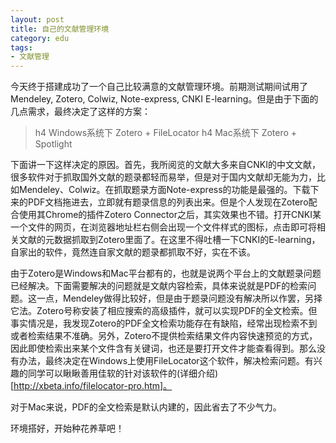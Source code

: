 ```yaml
---
layout: post
title: 自己的文献管理环境
category: edu
tags:
- 文献管理
---
```


今天终于搭建成功了一个自己比较满意的文献管理环境。前期测试期间试用了Mendeley, Zotero, Colwiz, Note-express, CNKI E-learning。但是由于下面的几点需求，最终决定了这样的方案：

> h4 Windows系统下
> Zotero + FileLocator
> h4 Mac系统下
> Zotero + Spotlight

下面讲一下这样决定的原因。首先，我所阅览的文献大多来自CNKI的中文文献，很多软件对于抓取国外文献的题录都轻而易举，但是对于国内文献却无能为力，比如Mendeley、Colwiz。在抓取题录方面Note-express的功能是最强的。下载下来的PDF文档拖进去，立即就有题录信息的列表出来。但是个人发现在Zotero配合使用其Chrome的插件Zotero Connector之后，其实效果也不错。打开CNKI某一个文件的网页，在浏览器地址栏右侧会出现一个文件样式的图标，点击即可将相关文献的元数据抓取到Zotero里面了。在这里不得吐槽一下CNKI的E-learning，自家出的软件，竟然连自家文献的题录都抓取不好，实在不该。

由于Zotero是Windows和Mac平台都有的，也就是说两个平台上的文献题录问题已经解决。下面需要解决的问题就是文献内容检索，具体来说就是PDF的检索问题。这一点，Mendeley做得比较好，但是由于题录问题没有解决所以作罢，另择它法。Zotero号称安装了相应搜索的高级插件，就可以实现PDF的全文检索。但事实情况是，我发现Zotero的PDF全文检索功能存在有缺陷，经常出现检索不到或者检索结果不准确。另外，Zotero不提供检索结果文件内容快速预览的方式，因此即使检索出来某个文件含有关键词，也还是要打开文件才能查看得到。那么没有办法，最终决定在Windows上使用FileLocator这个软件，解决检索问题。有兴趣的同学可以瞅瞅善用佳软的针对该软件的(详细介绍)[http://xbeta.info/filelocator-pro.htm]。

对于Mac来说，PDF的全文检索是默认内建的，因此省去了不少气力。

环境搭好，开始种花养草吧！
